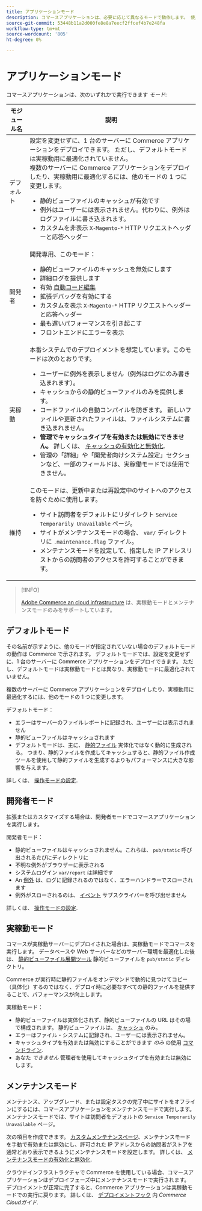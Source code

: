 ```yaml
---
title: アプリケーションモード
description: コマースアプリケーションは、必要に応じて異なるモードで動作します。 使用可能なアプリケーションモードの詳細なリストを表示します。
source-git-commit: 53448b11a2d000fe8e8a7eecf2ffcef4b7e248fa
workflow-type: tm+mt
source-wordcount: '805'
ht-degree: 0%

---
```



# アプリケーションモード

コマースアプリケーションは、次のいずれかで実行できます _モード_:

| モジュール名 | 説明 |
| ----------- | ----------- |
| デフォルト | 設定を変更せずに、1 台のサーバーに Commerce アプリケーションをデプロイできます。 ただし、デフォルトモードは実稼動用に最適化されていません。<br>複数のサーバーに Commerce アプリケーションをデプロイしたり、実稼動用に最適化するには、他のモードの 1 つに変更します。<ul><li>静的ビューファイルのキャッシュが有効です</li><li>例外はユーザーには表示されません。代わりに、例外はログファイルに書き込まれます。</li><li>カスタムを非表示 `X-Magento-*` HTTP リクエストヘッダーと応答ヘッダー</li></ul> |
| 開発者 | 開発専用、このモード：<ul><li>静的ビューファイルのキャッシュを無効にします</li><li>詳細ログを提供します</li><li>有効 [自動コード編集](../cli/code-compiler.md)</li><li>拡張デバッグを有効にする</li><li>カスタムを表示 `X-Magento-*` HTTP リクエストヘッダーと応答ヘッダー</li><li>最も遅いパフォーマンスを引き起こす</li><li>フロントエンドにエラーを表示</li></ul> |
| 実稼動 | 本番システムでのデプロイメントを想定しています。このモードは次のとおりです。<ul><li>ユーザーに例外を表示しません（例外はログにのみ書き込まれます）。</li><li>キャッシュからの静的ビューファイルのみを提供します。</li><li>コードファイルの自動コンパイルを防ぎます。 新しいファイルや更新されたファイルは、ファイルシステムに書き込まれません。</li><li>**管理でキャッシュタイプを有効または無効にできません。** 詳しくは、 [キャッシュの有効化と無効化](../cli/manage-cache.md#enable-or-disable-cache-types).</li><li>管理の「詳細」や「開発者向けシステム設定」セクションなど、一部のフィールドは、実稼働モードでは使用できません。</li></ul> |
| 維持 | このモードは、更新中または再設定中のサイトへのアクセスを防ぐために使用します。<ul><li>サイト訪問者をデフォルトにリダイレクト `Service Temporarily Unavailable` ページ。</li><li>サイトがメンテナンスモードの場合、 `var/` ディレクトリに `.maintenance.flag` ファイル。</li><li>メンテナンスモードを設定して、指定した IP アドレスリストからの訪問者のアクセスを許可することができます。</li></ul> |

>[!INFO]
>
>[Adobe Commerce an cloud infrastructure](https://devdocs.magento.com/cloud/bk-cloud.html) は、実稼動モードとメンテナンスモードのみをサポートしています。

## デフォルトモード

その名前が示すように、他のモードが指定されていない場合のデフォルトモードの動作は Commerce で示されます。 デフォルトモードでは、設定を変更せずに、1 台のサーバーに Commerce アプリケーションをデプロイできます。 ただし、デフォルトモードは実稼動モードとは異なり、実稼動モードに最適化されていません。

複数のサーバーに Commerce アプリケーションをデプロイしたり、実稼動用に最適化するには、他のモードの 1 つに変更します。

デフォルトモード：

- エラーはサーバーのファイルレポートに記録され、ユーザーには表示されません
- 静的ビューファイルはキャッシュされます
- デフォルトモードは、主に、 [静的ファイル](https://glossary.magento.com/static-files) 実体化ではなく動的に生成される。 つまり、静的ファイルを作成してキャッシュすると、静的ファイル作成ツールを使用して静的ファイルを生成するよりもパフォーマンスに大きな影響を与えます。

詳しくは、 [操作モードの設定](../cli/set-mode.md).

## 開発者モード

拡張またはカスタマイズする場合は、開発者モードでコマースアプリケーションを実行します。

開発者モード：

- 静的ビューファイルはキャッシュされません。これらは、 `pub/static` 呼び出されるたびにディレクトリに
- 不明な例外がブラウザーに表示される
- システムログイン `var/report` は詳細です
- An [例外](https://glossary.magento.com/exception) は、ログに記録されるのではなく、エラーハンドラーでスローされます
- 例外がスローされるのは、 [イベント](https://glossary.magento.com/event) サブスクライバーを呼び出せません

詳しくは、 [操作モードの設定](../cli/set-mode.md).

## 実稼動モード

コマースが実稼動サーバーにデプロイされた場合は、実稼動モードでコマースを実行します。 データベースや Web サーバーなどのサーバー環境を最適化した後は、 [静的ビューファイル展開ツール](../cli/static-view-file-deployment.md) 静的ビューファイルを `pub/static` ディレクトリ。

Commerce が実行時に静的ファイルをオンデマンドで動的に見つけてコピー（具体化）するのではなく、デプロイ時に必要なすべての静的ファイルを提供することで、パフォーマンスが向上します。

実稼動モード：

- 静的ビューファイルは実体化されず、静的ビューファイルの URL はその場で構成されます。 静的ビューファイルは、 [キャッシュ](https://glossary.magento.com/cache) のみ。
- エラーはファイル・システムに記録され、ユーザーには表示されません。
- キャッシュタイプを有効または無効にすることができます _のみ_ の使用 [コマンドライン](../cli/manage-cache.md#config-cli-subcommands-cache-en).
- あなた _できません_ 管理者を使用してキャッシュタイプを有効または無効にします。

## メンテナンスモード

メンテナンス、アップグレード、または設定タスクの完了中にサイトをオフラインにするには、コマースアプリケーションをメンテナンスモードで実行します。 メンテナンスモードでは、サイトは訪問者をデフォルトの `Service Temporarily Unavailable` ページ。

次の項目を作成できます。 [カスタムメンテナンスページ](https://experienceleague.adobe.com/docs/commerce-operations/upgrade-guide/troubleshooting/maintenance-mode-options.html)、メンテナンスモードを手動で有効または無効にし、許可された IP アドレスからの訪問者がストアを通常どおり表示できるようにメンテナンスモードを設定します。 詳しくは、 [メンテナンスモードの有効化と無効化](https://devdocs.magento.com/guides/v2.4/install-gde/install/cli/install-cli-subcommands-maint.html).

クラウドインフラストラクチャで Commerce を使用している場合、コマースアプリケーションはデプロイフェーズ中にメンテナンスモードで実行されます。 デプロイメントが正常に完了すると、Commerce アプリケーションは実稼動モードでの実行に戻ります。 詳しくは、 [デプロイメントフック](https://devdocs.magento.com/cloud/reference/discover-deploy.html#cloud-deploy-over-phases-hook) 内 _Commerce Cloudガイド_.
